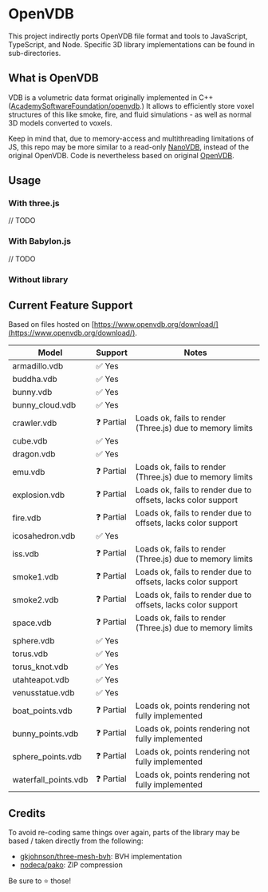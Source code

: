 # OpenVDB

This project indirectly ports OpenVDB file format and tools to JavaScript, TypeScript, and Node.
Specific 3D library implementations can be found in sub-directories.

## What is OpenVDB

VDB is a volumetric data format originally implemented in C++ ([AcademySoftwareFoundation/openvdb](https://github.com/AcademySoftwareFoundation/openvdb).) It allows to efficiently store voxel structures of this like smoke, fire, and fluid simulations - as well as normal 3D models converted to voxels.

Keep in mind that, due to memory-access and multithreading limitations of JS, this repo may be more similar to a read-only [NanoVDB](https://github.com/AcademySoftwareFoundation/openvdb/tree/master/nanovdb/nanovdb), instead of the original OpenVDB. Code is nevertheless based on original [OpenVDB](https://github.com/AcademySoftwareFoundation/openvdb/tree/master/openvdb/openvdb).

## Usage

### With three.js

// TODO

### With Babylon.js

// TODO

### Without library

## Current Feature Support

Based on files hosted on [https://www.openvdb.org/download/](https://www.openvdb.org/download/).
  
| Model | Support | Notes |
| - | - | - |
| armadillo.vdb | ✅ Yes  | |
| buddha.vdb | ✅ Yes | |
| bunny.vdb | ✅ Yes | |
| bunny_cloud.vdb | ✅ Yes | |
| crawler.vdb | ❓ Partial | Loads ok, fails to render (Three.js) due to memory limits |
| cube.vdb | ✅ Yes | |
| dragon.vdb | ✅ Yes | |
| emu.vdb | ❓ Partial | Loads ok, fails to render (Three.js) due to memory limits |
| explosion.vdb | ❓ Partial | Loads ok, fails to render due to offsets, lacks color support |
| fire.vdb | ❓ Partial | Loads ok, fails to render due to offsets, lacks color support |
| icosahedron.vdb | ✅ Yes | |
| iss.vdb | ❓ Partial | Loads ok, fails to render (Three.js) due to memory limits |
| smoke1.vdb | ❓ Partial | Loads ok, fails to render due to offsets, lacks color support |
| smoke2.vdb | ❓ Partial | Loads ok, fails to render due to offsets, lacks color support |
| space.vdb | ❓ Partial | Loads ok, fails to render (Three.js) due to memory limits |
| sphere.vdb | ✅ Yes | |
| torus.vdb | ✅ Yes | |
| torus_knot.vdb | ✅ Yes | |
| utahteapot.vdb | ✅ Yes | |
| venusstatue.vdb | ✅ Yes | |
| boat_points.vdb | ❓ Partial | Loads ok, points rendering not fully implemented |
| bunny_points.vdb | ❓ Partial | Loads ok, points rendering not fully implemented |
| sphere_points.vdb | ❓ Partial | Loads ok, points rendering not fully implemented |
| waterfall_points.vdb | ❓ Partial | Loads ok, points rendering not fully implemented |

## Credits

To avoid re-coding same things over again, parts of the library may be based / taken directly from the following:

* [gkjohnson/three-mesh-bvh](https://github.com/gkjohnson/three-mesh-bvh): BVH implementation
* [nodeca/pako](https://github.com/issues): ZIP compression

Be sure to ⭐️ those!
